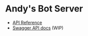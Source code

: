 # Andy's Bot Server

- [API Reference](https://gist.github.com/ayakovlenko/b9790c0dbfb8e4803851494ad4b51151)
- [Swagger API docs](https://github.com/ayakovlenko/ab-api) (WIP)